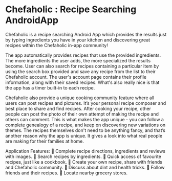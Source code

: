 # Chefaholic : Recipe Searching AndroidApp
Chefaholic is a recipe searching Android App which provides the results just by typing ingredients you have in your kitchen and discovering great recipes within the Chefaholic in-app community!

The app automatically provides recipes that use the provided ingredients. The more ingredients the user adds, the more specialized the results become. 
User can also search for recipes containing a particular item by using the search box provided and save any recipe from the list to their Chefaholic account.
The user's account page contains their profile information, along with their saved recipes. What's also really nice is that the app has a timer built-in to each recipe.

Chefaholic also provide a unique cooking community feature where all users can post recipes and pictures. It’s your personal recipe composer and best place to share and find recipes. 
After cooking your recipe, other people can post the photo of their own attempt of making the recipe and others can comment. 
This is what makes the app unique - you can follow a complete genealogy of a recipe, and keep on discovering new variations on themes. 
The recipes themselves don't need to be anything fancy, and that’s another reason why the app is unique. It gives a look into what real people are making for their families at home.

Application Features: 
 Complete recipe directions, ingredients and reviews with images. 
 Search recipes by ingredients. 
 Quick access of favourite recipes, just like a cookbook.
 Create your own recipe, share with friends and Chefaholic community. 
 Discuss about dint and health tricks.  Follow friends and their recipes. 
 Locate nearby grocery stores.
